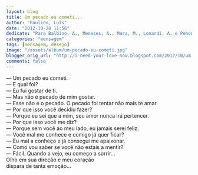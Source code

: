 ```yaml
---
layout: blog
title: Um pecado eu cometi...
author: "Paulino, Luís"
date: "2012-10-28 11:56"
dedicate: "Para Balbino, A., Meneses, A., Mara, M., Lonardi, A. e Pehony, N."
categories: "mensagem"
tags: [mensagem, desejo]
image: "/assets/album/um-pecado-eu-cometi.jpg"
blogger_orig_url: "http://i-need-your-love-now.blogspot.com/2012/10/um-pecado-eu-cometi.html"
comments: false
---
```

— Um pecado eu cometi.\
— E qual foi?\
— Eu fui gostar de ti.\
— Mas não é pecado de mim gostar.\
— Esse não é o pecado. O pecado foi tentar não mais te amar.\
— Por que isso você decidiu fazer?\
— Porque eu sei que a mim, seu amor nunca irá pertencer.\
— Por que isso você me diz?\
— Porque sem você ao meu lado, eu jamais serei feliz.\
— Você mal me conhece e comigo já quer ficar?\
— Eu mal a conheço e já consegui me apaixonar.\
— Como vou saber se você não estais a mentir?\
— Fácil. Quando a vejo, eu começo a sorrir...\
Olho em sua direção e meu coração\
dispara de tanta emoção...

